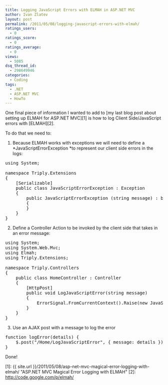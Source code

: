 ```yaml
---
title: Logging JavaScript Errors with ELMAH in ASP.NET MVC
author: Ivan Zlatev
layout: post
permalink: /2011/05/08/logging-javascript-errors-with-elmah/
ratings_users:
  - 0
ratings_score:
  - 0
ratings_average:
  - 0
views:
  - 5085
dsq_thread_id:
  - 298649946
categories:
  - Coding
tags:
  - .NET
  - ASP.NET MVC
  - HowTo
---
```

One final piece of information I wanted to add to [my last blog post about setting up ELMAH for ASP.NET MVC][1] is how to log Client Side/JavaScript errors with [ELMAH][2].

To do that we need to:

1. Because ELMAH works with exceptions we will need to define a *JavaScriptErrorException *to represent our client side errors in the logs:

<pre class="brush: csharp; title: ; notranslate" title="">using System;

namespace Triply.Extensions
{
	[Serializable]
	public class JavaScriptErrorException : Exception
	{
		public JavaScriptErrorException (string message) : base(message)
		{
		}
	}
}</pre>

2. Define a Controller Action to be invoked by the client side that takes in an error message:

<pre class="brush: csharp; title: ; notranslate" title="">using System;
using System.Web.Mvc;
using Elmah;
using Triply.Extensions;

namespace Triply.Controllers
{
	public class HomeController : Controller
	{
		[HttpPost]
		public void LogJavaScriptError(string message)
		{
			ErrorSignal.FromCurrentContext().Raise(new JavaScriptErrorException(message));
		}
	}
}</pre>

3. Use an AJAX post with a message to log the error

<pre class="brush: jscript; title: ; notranslate" title="">function logError(details) {
    $.post("/Home/LogJavaScriptError", { message: details });
}
</pre>

Done!

 [1]: {{ site.url }}/2011/05/08/asp-net-mvc-magical-error-logging-with-elmah/ "ASP.NET MVC Magical Error Logging with ELMAH"
 [2]: http://code.google.com/p/elmah/